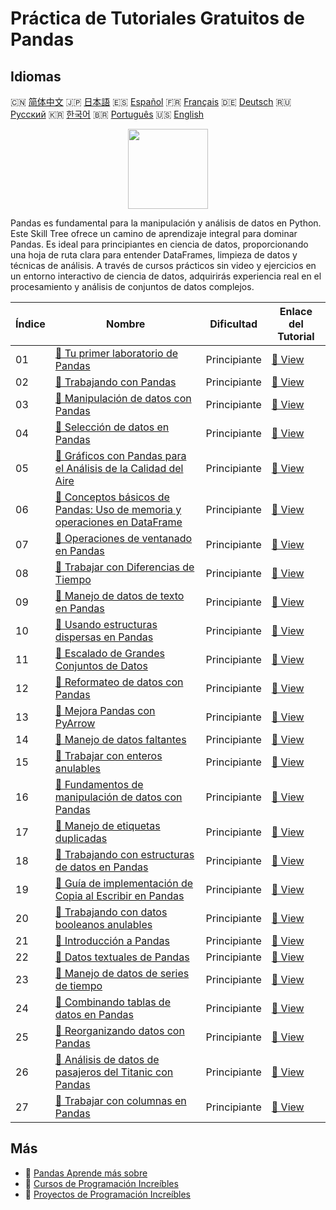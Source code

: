 # Práctica de Tutoriales Gratuitos de Pandas

## Idiomas

🇨🇳 [简体中文](README_zh.md) 🇯🇵 [日本語](README_ja.md) 🇪🇸 [Español](README_es.md) 🇫🇷 [Français](README_fr.md) 🇩🇪 [Deutsch](README_de.md) 🇷🇺 [Русский](README_ru.md) 🇰🇷 [한국어](README_ko.md) 🇧🇷 [Português](README_pt.md) 🇺🇸 [English](README.md) 

<div align="center">
<img width="128px" src="https://file.labex.io/path/qhqKKAjZr3K5.png">
</div>

Pandas es fundamental para la manipulación y análisis de datos en Python. Este Skill Tree ofrece un camino de aprendizaje integral para dominar Pandas. Es ideal para principiantes en ciencia de datos, proporcionando una hoja de ruta clara para entender DataFrames, limpieza de datos y técnicas de análisis. A través de cursos prácticos sin video y ejercicios en un entorno interactivo de ciencia de datos, adquirirás experiencia real en el procesamiento y análisis de conjuntos de datos complejos.

|   Índice | Nombre                                                                                                                                                                | Dificultad   | Enlace del Tutorial                                                                                 |
|----------|-----------------------------------------------------------------------------------------------------------------------------------------------------------------------|--------------|-----------------------------------------------------------------------------------------------------|
|       01 | [📖 Tu primer laboratorio de Pandas](https://labex.io/es/tutorials/pandas-your-first-pandas-lab-92727)                                                                | Principiante | [🔗 View](https://labex.io/es/tutorials/pandas-your-first-pandas-lab-92727)                         |
|       02 | [📖 Trabajando con Pandas](https://labex.io/es/tutorials/python-working-with-pandas-65430)                                                                            | Principiante | [🔗 View](https://labex.io/es/tutorials/python-working-with-pandas-65430)                           |
|       03 | [📖 Manipulación de datos con Pandas](https://labex.io/es/tutorials/python-pandas-data-manipulation-65431)                                                            | Principiante | [🔗 View](https://labex.io/es/tutorials/python-pandas-data-manipulation-65431)                      |
|       04 | [📖 Selección de datos en Pandas](https://labex.io/es/tutorials/python-data-selection-in-pandas-65432)                                                                | Principiante | [🔗 View](https://labex.io/es/tutorials/python-data-selection-in-pandas-65432)                      |
|       05 | [📖 Gráficos con Pandas para el Análisis de la Calidad del Aire](https://labex.io/es/tutorials/python-pandas-plotting-for-air-quality-analysis-65433)                 | Principiante | [🔗 View](https://labex.io/es/tutorials/python-pandas-plotting-for-air-quality-analysis-65433)      |
|       06 | [📖 Conceptos básicos de Pandas: Uso de memoria y operaciones en DataFrame](https://labex.io/es/tutorials/python-pandas-basics-dataframe-memory-and-operations-65446) | Principiante | [🔗 View](https://labex.io/es/tutorials/python-pandas-basics-dataframe-memory-and-operations-65446) |
|       07 | [📖 Operaciones de ventanado en Pandas](https://labex.io/es/tutorials/python-windowing-operations-in-pandas-65457)                                                    | Principiante | [🔗 View](https://labex.io/es/tutorials/python-windowing-operations-in-pandas-65457)                |
|       08 | [📖 Trabajar con Diferencias de Tiempo](https://labex.io/es/tutorials/python-working-with-time-deltas-65456)                                                          | Principiante | [🔗 View](https://labex.io/es/tutorials/python-working-with-time-deltas-65456)                      |
|       09 | [📖 Manejo de datos de texto en Pandas](https://labex.io/es/tutorials/python-text-data-handling-in-pandas-65455)                                                      | Principiante | [🔗 View](https://labex.io/es/tutorials/python-text-data-handling-in-pandas-65455)                  |
|       10 | [📖 Usando estructuras dispersas en Pandas](https://labex.io/es/tutorials/python-using-sparse-structures-in-pandas-65454)                                             | Principiante | [🔗 View](https://labex.io/es/tutorials/python-using-sparse-structures-in-pandas-65454)             |
|       11 | [📖 Escalado de Grandes Conjuntos de Datos](https://labex.io/es/tutorials/pandas-scaling-large-datasets-65453)                                                        | Principiante | [🔗 View](https://labex.io/es/tutorials/pandas-scaling-large-datasets-65453)                        |
|       12 | [📖 Reformateo de datos con Pandas](https://labex.io/es/tutorials/python-data-reshaping-with-pandas-65452)                                                            | Principiante | [🔗 View](https://labex.io/es/tutorials/python-data-reshaping-with-pandas-65452)                    |
|       13 | [📖 Mejora Pandas con PyArrow](https://labex.io/es/tutorials/python-enhance-pandas-with-pyarrow-65451)                                                                | Principiante | [🔗 View](https://labex.io/es/tutorials/python-enhance-pandas-with-pyarrow-65451)                   |
|       14 | [📖 Manejo de datos faltantes](https://labex.io/es/tutorials/python-handling-missing-data-65449)                                                                      | Principiante | [🔗 View](https://labex.io/es/tutorials/python-handling-missing-data-65449)                         |
|       15 | [📖 Trabajar con enteros anulables](https://labex.io/es/tutorials/python-working-with-nullable-integers-65448)                                                        | Principiante | [🔗 View](https://labex.io/es/tutorials/python-working-with-nullable-integers-65448)                |
|       16 | [📖 Fundamentos de manipulación de datos con Pandas](https://labex.io/es/tutorials/python-pandas-data-manipulation-fundamentals-65447)                                | Principiante | [🔗 View](https://labex.io/es/tutorials/python-pandas-data-manipulation-fundamentals-65447)         |
|       17 | [📖 Manejo de etiquetas duplicadas](https://labex.io/es/tutorials/python-handling-duplicate-labels-65444)                                                             | Principiante | [🔗 View](https://labex.io/es/tutorials/python-handling-duplicate-labels-65444)                     |
|       18 | [📖 Trabajando con estructuras de datos en Pandas](https://labex.io/es/tutorials/python-working-with-data-structures-in-pandas-65443)                                 | Principiante | [🔗 View](https://labex.io/es/tutorials/python-working-with-data-structures-in-pandas-65443)        |
|       19 | [📖 Guía de implementación de Copia al Escribir en Pandas](https://labex.io/es/tutorials/python-pandas-copy-on-write-implementation-guide-65442)                      | Principiante | [🔗 View](https://labex.io/es/tutorials/python-pandas-copy-on-write-implementation-guide-65442)     |
|       20 | [📖 Trabajando con datos booleanos anulables](https://labex.io/es/tutorials/python-working-with-nullable-boolean-data-65441)                                          | Principiante | [🔗 View](https://labex.io/es/tutorials/python-working-with-nullable-boolean-data-65441)            |
|       21 | [📖 Introducción a Pandas](https://labex.io/es/tutorials/python-introduction-to-pandas-65440)                                                                         | Principiante | [🔗 View](https://labex.io/es/tutorials/python-introduction-to-pandas-65440)                        |
|       22 | [📖 Datos textuales de Pandas](https://labex.io/es/tutorials/python-pandas-textual-data-65439)                                                                        | Principiante | [🔗 View](https://labex.io/es/tutorials/python-pandas-textual-data-65439)                           |
|       23 | [📖 Manejo de datos de series de tiempo](https://labex.io/es/tutorials/python-handling-time-series-data-65438)                                                        | Principiante | [🔗 View](https://labex.io/es/tutorials/python-handling-time-series-data-65438)                     |
|       24 | [📖 Combinando tablas de datos en Pandas](https://labex.io/es/tutorials/python-combining-data-tables-in-pandas-65437)                                                 | Principiante | [🔗 View](https://labex.io/es/tutorials/python-combining-data-tables-in-pandas-65437)               |
|       25 | [📖 Reorganizando datos con Pandas](https://labex.io/es/tutorials/python-reshaping-data-with-pandas-65436)                                                            | Principiante | [🔗 View](https://labex.io/es/tutorials/python-reshaping-data-with-pandas-65436)                    |
|       26 | [📖 Análisis de datos de pasajeros del Titanic con Pandas](https://labex.io/es/tutorials/python-titanic-passenger-data-analysis-with-pandas-65435)                    | Principiante | [🔗 View](https://labex.io/es/tutorials/python-titanic-passenger-data-analysis-with-pandas-65435)   |
|       27 | [📖 Trabajar con columnas en Pandas](https://labex.io/es/tutorials/python-working-with-columns-in-pandas-65434)                                                       | Principiante | [🔗 View](https://labex.io/es/tutorials/python-working-with-columns-in-pandas-65434)                |

## Más

- 🔗 [Pandas Aprende más sobre](https://labex.io/es/skilltrees/pandas)
- 🔗 [Cursos de Programación Increíbles](https://github.com/labex-labs/awesome-programming-courses)
- 🔗 [Proyectos de Programación Increíbles](https://github.com/labex-labs/awesome-programming-projects)

